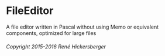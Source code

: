 # FileEditor
A file editor written in Pascal without using Memo or equivalent components, optimized for large files

###### Copyright 2015-2016 René Hickersberger